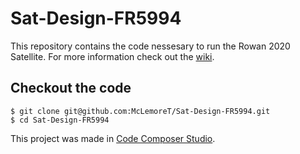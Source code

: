 # Sat-Design-FR5994

This repository contains the code nessesary to run the Rowan 2020 Satellite. For more information check out the [wiki](https://github.com/McLemoreT/Sat-Design-FR5994/wiki).

## Checkout the code

    $ git clone git@github.com:McLemoreT/Sat-Design-FR5994.git
    $ cd Sat-Design-FR5994

This project was made in [Code Composer Studio](https://www.ti.com/tool/CCSTUDIO).
